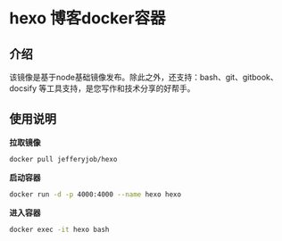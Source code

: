 # hexo 博客docker容器

## 介绍

该镜像是基于node基础镜像发布。除此之外，还支持：bash、git、gitbook、docsify 等工具支持，是您写作和技术分享的好帮手。

## 使用说明

**拉取镜像**
```bash
docker pull jefferyjob/hexo
```

**启动容器**
```bash
docker run -d -p 4000:4000 --name hexo hexo
```

**进入容器**
```bash
docker exec -it hexo bash
```

